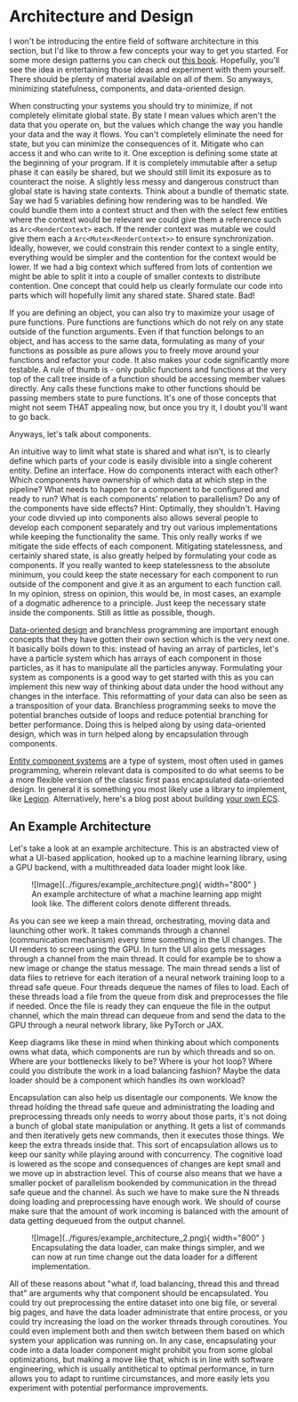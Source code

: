 # Architecture and Design
I won't be introducing the entire field of software architecture in this section, but I'd like to throw a
few concepts your way to get you started. For some more design patterns you can check out [this book][0].
Hopefully, you'll see the idea in entertaining those ideas and experiment with them yourself.
There should be plenty of material available on all of them. So anyways, minimizing statefulness,
components, and data-oriented design.

When constructing your systems you should try to minimize, if not completely elimitate global state.
By state I mean values which aren't the data that you operate on, but the values which change the way you handle
your data and the way it flows. You can't completely eliminate the need for state, but you can minimize the
consequences of it. Mitigate who can access it and who can write to it. One exception is defining some state
at the beginning of your program. If it is completely immutable after a setup phase it can easily be shared, but
we should still limit its exposure as to counteract the noise. A slightly less messy and dangerous construct
than global state is having state contexts. Think about a bundle of thematic state. Say we had 5 variables defining
how rendering was to be handled. We could bundle them into a context struct and then with the select few entities
where the context would be relevant we could give them a reference such as ```Arc<RenderContext>``` each. If the
render context was mutable we could give them each a ```Arc<Mutex<RenderContext>>``` to ensure synchronization.
Ideally, however, we could constrain this render context to a single entity, everything would be simpler and the
contention for the context would be lower. If we had a big context which suffered from lots of contention
we might be able to split it into a couple of smaller contexts to distribute contention. One concept that could
help us clearly formulate our code into parts which will hopefully limit any shared state. Shared state. Bad!

If you are defining an object, you can also try to maximize your usage of pure functions. Pure functions
are functions which do not rely on any state outside of the function arguments. Even if that function
belongs to an object, and has access to the same data, formulating as many of your functions as possible
as pure allows you to freely move around your functions and refactor your code. It also makes your code
significantly more testable. A rule of thumb is - only public functions and functions at the very top of
the call tree inside of a function should be accessing member values directly. Any calls these functions
make to other functions should be passing members state to pure functions. It's one of those concepts
that might not seem THAT appealing now, but once you try it, I doubt you'll want to go back.

Anyways, let's talk about components.

An intuitive way to limit what state is shared and what isn't, is to clearly define which parts of your
code is easily divisible into a single coherent entity. Define an interface. How do components interact with each
other? Which components have ownership of which data at which step in the pipeline? What needs to happen for a
component to be configured and ready to run? What is each components' relation to parallelism?
Do any of the components have side effects? Hint: Optimally, they shouldn't.
Having your code divvied up into components also allows several people to develop each component separately and
try out various implementations while keeping the functionality the same. This only really works if we mitigate the
side effects of each component. Mitigating statelessness, and certainly shared state, is also greatly helped
by formulating your code as components. If you really wanted to keep statelessness to the absolute minimum, you
could keep the state necessary for each component to run outside of the component and give it as an argument
to each function call. In my opinion, stress on opinion, this would be, in most cases, an example of a dogmatic
adherence to a principle. Just keep the necessary state inside the components. Still as little as possible, though.

[Data-oriented design][1] and branchless programming are important enough concepts that they have gotten their own
section which is the very next one. It basically boils down to this: instead of having an array of particles,
let's have a particle system which has arrays of each component in those particles, as it has to manipulate all
the particles anyway. Formulating your system as components is a good way to get started with this as you
can implement this new way of thinking about data under the hood without any changes in the interface. This
reformatting of your data can also be seen as a transposition of your data. Branchless programming seeks to
move the potential branches outside of loops and reduce potential branching for better performance. Doing this
is helped along by using data-oriented design, which was in turn helped along by encapsulation through components.

[Entity component systems][2] are a type of system, most often used in games programming, wherein relevant data
is composited to do what seems to be a more flexible version of the classic first pass encapsulated
data-oriented design. In general it is something you most likely use a library to implement,
like [Legion][3]. Alternatively, here's a blog post about building [your own ECS][4].

## An Example Architecture
Let's take a look at an example architecture. This is an abstracted view of what a UI-based application, hooked up
to a machine learning library, using a GPU backend, with a multithreaded data loader might look like.

<figure markdown>
![Image](../figures/example_architecture.png){ width="800" }
<figcaption>
An example architecture of what a machine learning app might look like. The different colors denote
different threads.
</figcaption>
</figure>

As you can see we keep a main thread, orchestrating, moving data and launching other work. It takes commands through
a channel (communication mechanism) every time something in the UI changes. The UI renders to screen using the GPU.
In turn the UI also gets messages through a channel from the main thread. It could for example be to show a new
image or change the status message. The main thread sends a list of data files to retrieve for each iteration
of a neural network training loop to a thread safe queue. Four threads dequeue the names of files to load. Each
of these threads load a file from the queue from disk and preprocesses the file if needed. Once the file is ready
they can enqueue the file in the output channel, which the main thread can dequeue from and send the data to the GPU
through a neural network library, like PyTorch or JAX.

Keep diagrams like these in mind when thinking about which components owns what data, which components are run
by which threads and so on. Where are your bottlenecks likely to be? Where is your hot loop?
Where could you distribute the work in a load balancing fashion?
Maybe the data loader should be a component which handles its own workload?

Encapsulation can also help us disentagle our components. We know the thread holding the thread safe queue and
administrating the loading and preprocessing threads only needs to worry about those parts, it's not doing
a bunch of global state manipulation or anything. It gets a list of commands and then iteratively gets new commands,
then it executes those things. We keep the extra threads inside that. This sort of encapsulation allows us to
keep our sanity while playing around with concurrency. The cognitive load is lowered as the scope and
consequences of changes are kept small and we move up in abstraction level. This of course also means that we
have a smaller pocket of parallelism bookended by communication in the thread safe queue and the channel.
As such we have to make sure the N threads doing loading and preprocessing have enough work. We should of course
make sure that the amount of work incoming is balanced with the amount of data getting dequeued from the output channel.

<figure markdown>
![Image](../figures/example_architecture_2.png){ width="800" }
<figcaption>
Encapsulating the data loader, can make things simpler, and we can now at run time change out the data loader for
a different implementation.
</figcaption>
</figure>

All of these reasons about "what if, load balancing, thread this and thread that" are arguments why that component
should be encapsulated. You could try out preprocessing the entire dataset into one big file, or several big pages,
and have the data loader administrate that entire process, or you could try increasing the load on the worker
threads through coroutines. You could even implement both and then switch between them based on which system your
application was running on. In any case, encapsulating your code into a data loader component might prohibit you
from some global optimizations, but making a move like that, which is in line with software engineering, which is
usually antithetical to optimal performance, in turn allows you to adapt to runtime circumstances, and more easily
lets you experiment with potential performance improvements.

[0]: https://gameprogrammingpatterns.com/
[1]: https://en.wikipedia.org/wiki/Data-oriented_design
[2]: https://en.wikipedia.org/wiki/Entity_component_system
[3]: https://github.com/amethyst/legion
[4]: https://ianjk.com/ecs-in-rust/
